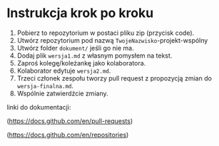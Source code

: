 # Instrukcja krok po kroku

1. Pobierz to repozytorium w postaci pliku zip (przycisk code).
2. Utwórz repozytorium pod nazwą `TwojeNazwisko`-projekt-wspólny
3. Utwórz folder `dokument/` jeśli go nie ma.
4. Dodaj plik `wersja1.md` z własnym pomysłem na tekst.
5. Zaproś kolegę/koleżankę jako kolaboratora.
6. Kolaborator edytuje `wersja2.md`.
7. Trzeci członek zespołu tworzy pull request z propozycją zmian do `wersja-finalna.md`.
8. Wspólnie zatwierdźcie zmiany.

linki do dokumentacji:

(https://docs.github.com/en/pull-requests)

(https://docs.github.com/en/repositories)
